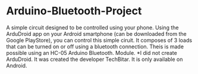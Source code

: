 # Arduino-Bluetooth-Project
A simple circuit designed to be controlled using your phone.
Using the ArduDroid app on your Ardroid smartphone (can be downloaded from the Google PlayStore), you can control this simple ciruit. It composes of 3 loads that can be turned on or off using a bluetooth connection. Theis is made possible using an HC-05 Arduino Bluetooth. Module.
*I did not create ArduDroid. It was created the developer TechBitar. It is only available on Android.
